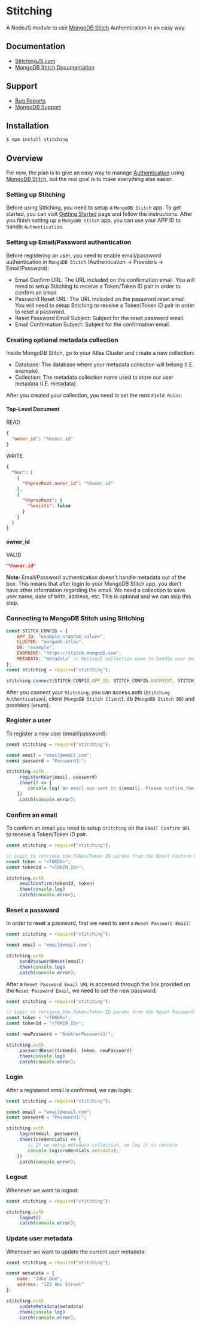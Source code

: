 # Stitching
A NodeJS module to use [MongoDB Stitch](https://www.mongodb.com/cloud/stitch) Authentication in an easy way.

## Documentation

- [StitchingJS.com](http://stitchingjs.com/)
- [MongoDB Stitch Documentation](https://docs.mongodb.com/stitch/)

## Support

  - [Bug Reports](https://github.com/waterkhair/stitching/issues/)
  - [MongoDB Support](https://docs.mongodb.org/manual/support/)

## Installation

```sh
$ npm install stitching
```

## Overview

For now, the plan is to give an easy way to manage [Authentication](https://docs.mongodb.com/stitch/authentication/) using [MongoDB Stitch](https://www.mongodb.com/cloud/stitch), but the real goal is to make everything else easier.

### Setting up Stitching

Before using Stitching, you need to setup a `MongoDB Stitch` app. To get started, you can visit [Getting Started](https://docs.mongodb.com/stitch/getting-started/) page and follow the instructions. After you finish setting up a `MongoDB Stitch` app, you can use your APP ID to handle `Authentication`.

### Setting up Email/Password authentication

Before registering an user, you need to enable email/password authentication in `MongoDB Stitch` (Authentication -> Providers -> Email/Password):

* Email Confirm URL: The URL included on the confirmation email. You will need to setup Stitching to receive a Token/Token ID pair in order to confirm an email.
* Password Reset URL: The URL included on the password reset email. You will need to setup Stitching to receive a Token/Token ID pair in order to reset a password.
* Reset Password Email Subject: Subject for the reset password email.
* Email Confirmation Subject: Subject for the confirmation email.

### Creating optional metadata collection

Inside MongoDB Stitch, go to your Atlas Cluster and create a new collection:

* Database: The database where your metadata collection will belong (I.E. example).
* Collection: The metadata collection name used to store our user metadata (I.E. metadata).

After you created your collection, you need to set the next `Field Rules`:

#### Top-Level Document
READ
```json
{
  "owner_id": "%%user.id"
}
```
WRITE
```json
{
  "%or": [
    {
      "%%prevRoot.owner_id": "%%user.id"
    },
    {
      "%%prevRoot": {
        "%exists": false
      }
    }
  ]
}
```

#### owner_id
VALID
```json
"%%user.id"
```

**Note:** Email/Password authentication doesn't handle metadata out of the box. This means that after login to your MongoDB Stitch app, you don't have other information regarding the email. We need a collection to save user name, date of birth, address, etc. This is optional and we can skip this step.

### Connecting to MongoDB Stitch using Stitching

```js
const STITCH_CONFIG = {
    APP_ID: "example-<random_value>",
    CLUSTER: "mongodb-atlas",
    DB: "example",
    ENDPOINT: "https://stitch.mongodb.com",
    METADATA: "metadata" // Optional collection name to handle user metadata (I.E. name, dob, profile_image, etc)
};
const stitching = require("stitching");

stitching.connect(STITCH_CONFIG.APP_ID, STITCH_CONFIG.ENDPOINT, STITCH_CONFIG.CLUSTER, STITCH_CONFIG.DB, STITCH_CONFIG.METADATA);
```

After you connect your `Stitching`, you can access auth (`Stitching Authentication`), client (`MongoDB Stitch Client`), db (`MongoDB Stitch DB`) and providers (enum).

### Register a user

To register a new user (email/password):

```js
const stitching = require("stitching");

const email = "email@email.com";
const password = "Password1!";

stitching.auth
    .registerUser(email, password)
    .then(() => {
        console.log(`An email was sent to ${email}. Please confirm the email by accessing the link provided.`);
    })
    .catch(console.error);
```

### Confirm an email

To confirm an email you need to setup `Stitching` on the `Email Confirm URL` to receive a Token/Token ID pair.

```js
const stitching = require("stitching");

// Logic to retrieve the Token/Token ID params from the Email Confirm URL
const token = "<TOKEN>";
const tokenId = "<TOKEN_ID>";

stitching.auth
    .emailConfirm(tokenId, token)
    .then(console.log)
    .catch(console.error);
```

### Reset a password

In order to reset a password, first we need to sent a `Reset Password Email`:

```js
const stitching = require("stitching");

const email = "email@email.com";

stitching.auth
    .sendPasswordReset(email)
    .then(console.log)
    .catch(console.error);
```

After a `Reset Password Email URL` is accessed through the link provided on the `Reset Password Email`, we need to set the new password:

```js
const stitching = require("stitching");

// Logic to retrieve the Token/Token ID params from the Reset Password Email URL
const token = "<TOKEN>";
const tokenId = "<TOKEN_ID>";

const newPassword = "AnotherPassword1!";

stitching.auth
    .passwordReset(tokenId, token, newPassword)
    .then(console.log)
    .catch(console.error);
```

### Login

After a registered email is confirmed, we can login:

```js
const stitching = require("stitching");

const email = "email@email.com";
const password = "Password1!";

stitching.auth
    .login(email, password)
    .then((credentials) => {
        // If we setup metadata collection, we log it to console
        console.log(credentials.metadata);
    })
    .catch(console.error);
```

### Logout

Whenever we want to logout:

```js
const stitching = require("stitching");

stitching.auth
    .logout()
    .catch(console.error);
```

### Update user metadata

Whenever we want to update the current user metadata:

```js
const stitching = require("stitching");

const metadata = {
    name: "John Doe",
    address: "123 Abc Street"
};

stitching.auth
    .updateMetadata(metadata)
    .then(console.log)
    .catch(console.error);
```
